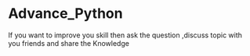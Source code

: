 # Advance_Python
If you want to improve you skill then ask the question ,discuss topic with you friends and share the Knowledge
